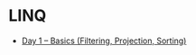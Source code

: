 # LINQ

- [Day 1 – Basics (Filtering, Projection, Sorting)](https://github.com/ElstonMisquitta88/LINQ/blob/main/Day01.md)

